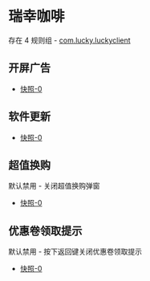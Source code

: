 # 瑞幸咖啡

存在 4 规则组 - [com.lucky.luckyclient](/src/apps/com.lucky.luckyclient.ts)

## 开屏广告

- [快照-0](https://i.gkd.li/import/12508764)

## 软件更新

- [快照-0](https://i.gkd.li/import/12846499)

## 超值换购

默认禁用 - 关闭超值换购弹窗

- [快照-0](https://gkd-kit.gitee.io/import/12922834)

## 优惠卷领取提示

默认禁用 - 按下返回键关闭优惠卷领取提示

- [快照-0](https://i.gkd.li/import/13164114)
